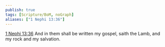 ```yaml
---
publish: true
tags: [Scripture/BoM, noGraph]
aliases: ["1 Nephi 13:36"]
---
```

[1 Nephi 13:36](https://churchofjesuschrist.org/study/scriptures/bofm/1-ne/13?lang=eng&id=p36#p36) And in them shall be written my gospel, saith the Lamb, and my rock and my salvation.
